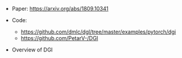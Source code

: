 * Paper: https://arxiv.org/abs/1809.10341
* Code: 
  * https://github.com/dmlc/dgl/tree/master/examples/pytorch/dgi
  * https://github.com/PetarV-/DGI


* Overview of DGI

